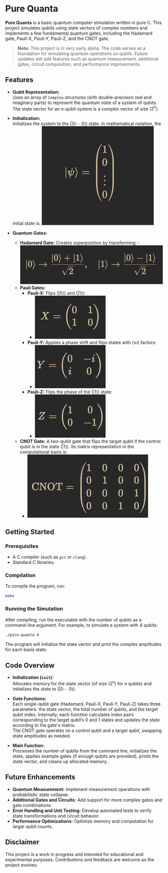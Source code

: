 # Pure Quanta

**Pure Quanta** is a basic quantum computer simulation written in pure C. This project simulates qubits using state vectors of complex numbers and implements a few fundamental quantum gates, including the Hadamard gate, Pauli-X, Pauli-Y, Pauli-Z, and the CNOT gate.

> **Note:** This project is in very early alpha. The code serves as a foundation for simulating quantum operations on qubits. Future updates will add features such as quantum measurement, additional gates, circuit composition, and performance improvements.

## Features

- **Qubit Representation:**  
  Uses an array of `Complex` structures (with double-precision real and imaginary parts) to represent the quantum state of a system of qubits. The state vector for an *n*-qubit system is a complex vector of size \($2^n$\).

- **Initialization:**  
  Initializes the system to the \($|0\cdots$ $0\rangle$\) state. In mathematical notation, the initial state is:
  ![alt text](assets/init.png)

- **Quantum Gates:**  
  - **Hadamard Gate:** Creates superposition by transforming:
        - ![alt text](assets/hadamard_gate.png)
  - **Pauli Gates:**  
    - **Pauli-X:** Flips \($|0\rangle$\) and \($|1\rangle$\):
        - ![alt text](assets/pauli_x.png)
    - **Pauli-Y:** Applies a phase shift and flips states with \($\pm i$\) factors:
        - ![alt text](assets/pauli_y.png)
    - **Pauli-Z:** Flips the phase of the \($|1\rangle$\) state:
        - ![alt text](assets/pauli_z.png)
  - **CNOT Gate:** A two-qubit gate that flips the target qubit if the control qubit is in the state \($|1\rangle$\). Its matrix representation in the computational basis is:
    - ![alt text](assets/cnot.png)

## Getting Started

### Prerequisites

- A C compiler (such as `gcc` or `clang`).
- Standard C libraries.

### Compilation

To compile the program, run:

```bash
make
```

### Running the Simulation

After compiling, run the executable with the number of qubits as a command-line argument. For example, to simulate a system with 4 qubits:

```bash
./pure-quanta 4
```

The program will initialize the state vector and print the complex amplitudes for each basis state.

## Code Overview

- **Initialization (`init`):**  
  Allocates memory for the state vector (of size \($2^n$\) for *n* qubits) and initializes the state to \($|0\cdots$ $0\rangle$\).

- **Gate Functions:**  
  Each single-qubit gate (Hadamard, Pauli-X, Pauli-Y, Pauli-Z) takes three parameters: the state vector, the total number of qubits, and the target qubit index. Internally, each function calculates index pairs corresponding to the target qubit’s 0 and 1 states and updates the state according to the gate's matrix.  
  The CNOT gate operates on a control qubit and a target qubit, swapping state amplitudes as needed.

- **Main Function:**  
  Processes the number of qubits from the command line, initializes the state, applies example gates (if enough qubits are provided), prints the state vector, and cleans up allocated memory.

## Future Enhancements

- **Quantum Measurement:** Implement measurement operations with probabilistic state collapse.
- **Additional Gates and Circuits:** Add support for more complex gates and gate combinations.
- **Error Handling and Unit Testing:** Develop automated tests to verify state transformations and circuit behavior.
- **Performance Optimizations:** Optimize memory and computation for larger qubit counts.

## Disclaimer

This project is a work in progress and intended for educational and experimental purposes. Contributions and feedback are welcome as the project evolves.